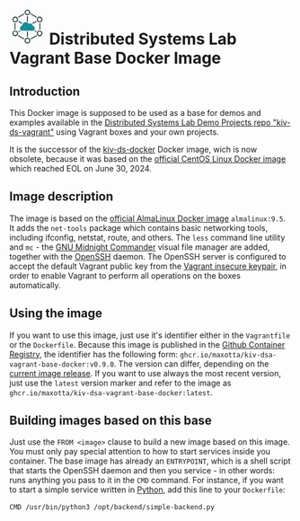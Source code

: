 # ![DS Logo](images/icon-64-ds.png) Distributed Systems Lab Vagrant Base Docker Image

## Introduction

This Docker image is supposed to be used as a base for demos and examples available in the [Distributed Systems Lab Demo Projects repo "kiv-ds-vagrant"](https://github.com/maxotta/kiv-ds-vagrant) using Vagrant boxes and your own projects.

It is the successor of the [kiv-ds-docker](https://github.com/maxotta/kiv-ds-docker) Docker image, wich is now obsolete,
because it was based on the [official CentOS Linux Docker image](https://hub.docker.com/_/centos) which reached
EOL on June 30, 2024.

## Image description

The image is based on the [official AlmaLinux Docker image](https://hub.docker.com/_/almalinux) `almalinux:9.5`. It adds the `net-tools` package which contains basic networking tools, including ifconfig, netstat, route, and others. The `less` command line utility and `mc` - the [GNU Midnight Commander](https://midnight-commander.org/) visual file manager are added, together with the [OpenSSH](https://www.openssh.com/) daemon. The OpenSSH server is configured to accept the default Vagrant public key from the [Vagrant insecure keypair](https://github.com/hashicorp/vagrant/tree/master/keys), in order to enable Vagrant to perform all operations on the boxes automatically.

## Using the image

If you want to use this image, just use it's identifier either in the `Vagrantfile` or the `Dockerfile`. Because this image is published in the [Github Container Registry](https://docs.github.com/en/packages/working-with-a-github-packages-registry/working-with-the-container-registry), the identifier has the following form: `ghcr.io/maxotta/kiv-dsa-vagrant-base-docker:v0.9.0`.
The version can differ, depending on the [current image release](https://github.com/maxotta/kiv-dsa-vagrant-base-docker/releases). If you want to use always the most recent version, just use the `latest` version marker and refer to the image as `ghcr.io/maxotta/kiv-dsa-vagrant-base-docker:latest`.

## Building images based on this base

Just use the `FROM <image>` clause to build a new image based on this image. You must only pay special attention to how to start services inside you container.
The base image has already an `ENTRYPOINT`, which is a shell script that starts the OpenSSH daemon and then you service - in other words: runs anything you pass to it in the `CMD` command. For instance, if you want to start a simple service written in [Python](https://www.python.org/), add this line to your `Dockerfile`:

```
CMD /usr/bin/python3 /opt/backend/simple-backend.py
```
